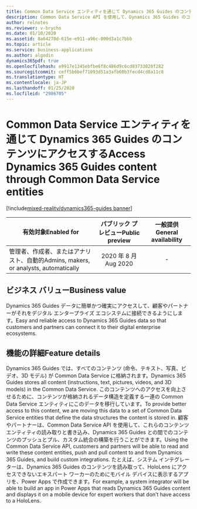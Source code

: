 ```yaml
---
title: Common Data Service エンティティを通じて Dynamics 365 Guides のコンテンツにアクセスする
description: Common Data Service API を使用して、Dynamics 365 Guides のコンテンツ エンティティからデジタル エンタープライズ エコシステムに簡単かつ確実に接続できます。
author: relnotes
ms.reviewer: v-brycho
ms.date: 01/10/2020
ms.assetid: 8a64278d-615e-e911-a96c-000d3a1c7bbb
ms.topic: article
ms.service: business-applications
ms.author: algodin
dynamics365pdf: true
ms.openlocfilehash: e9917e1345ebfbe6f8c486d9c6cd03733020f282
ms.sourcegitcommit: ceff5b6bef71093d51a3afb60b3fecd4cd8a11c8
ms.translationtype: HT
ms.contentlocale: ja-JP
ms.lasthandoff: 01/25/2020
ms.locfileid: "2986705"
---
```

# <a name="access-dynamics-365-guides-content-through-common-data-service-entities"></a><span data-ttu-id="7db0c-103">Common Data Service エンティティを通じて Dynamics 365 Guides のコンテンツにアクセスする</span><span class="sxs-lookup"><span data-stu-id="7db0c-103">Access Dynamics 365 Guides content through Common Data Service entities</span></span>
[!include[mixed-reality/dynamics365-guides banner](../includes/mixed-reality/dynamics365-guides.md)]

| <span data-ttu-id="7db0c-104">有効対象</span><span class="sxs-lookup"><span data-stu-id="7db0c-104">Enabled for</span></span>    |  <span data-ttu-id="7db0c-105">パブリック プレビュー</span><span class="sxs-lookup"><span data-stu-id="7db0c-105">Public preview</span></span> | <span data-ttu-id="7db0c-106">一般提供</span><span class="sxs-lookup"><span data-stu-id="7db0c-106">General availability</span></span> | 
| ---------- | :----------: |:----------: |
|<span data-ttu-id="7db0c-107">管理者、作成者、またはアナリスト、自動的</span><span class="sxs-lookup"><span data-stu-id="7db0c-107">Admins, makers, or analysts, automatically</span></span>|<span data-ttu-id="7db0c-108">2020 年 8 月</span><span class="sxs-lookup"><span data-stu-id="7db0c-108">Aug 2020</span></span>| -|


## <a name="business-value"></a><span data-ttu-id="7db0c-109">ビジネス バリュー</span><span class="sxs-lookup"><span data-stu-id="7db0c-109">Business value</span></span>
<!-- bv start -->
<span data-ttu-id="7db0c-110">Dynamics 365 Guides データに簡単かつ確実にアクセスして、顧客やパートナーがそれをデジタル エンタープライズ エコシステムに接続できるようにします。</span><span class="sxs-lookup"><span data-stu-id="7db0c-110">Easy and reliable access to Dynamics 365 Guides data so that customers and partners can connect it to their digital enterprise ecosystems.</span></span>  
<!-- bv end -->



## <a name="feature-details"></a><span data-ttu-id="7db0c-111">機能の詳細</span><span class="sxs-lookup"><span data-stu-id="7db0c-111">Feature details</span></span>
<!--feature detail start -->
<span data-ttu-id="7db0c-112">Dynamics 365 Guides では、すべてのコンテンツ (命令、テキスト、写真、ビデオ、3D モデル) が Common Data Service に格納されます。</span><span class="sxs-lookup"><span data-stu-id="7db0c-112">Dynamics 365 Guides stores all content (instructions, text, pictures, videos, and 3D models) in the Common Data Service.</span></span> <span data-ttu-id="7db0c-113">このコンテンツへのアクセスを向上させるために、コンテンツが格納されるデータ構造を定義する一連の Common Data Service エンティティにこのデータを移行しています。</span><span class="sxs-lookup"><span data-stu-id="7db0c-113">To provide better access to this content, we are moving this data to a set of Common Data Service entities that define the data structures the content is stored in.</span></span> <span data-ttu-id="7db0c-114">顧客やパートナーは、Common Data Service API を使用して、これらのコンテンツ エンティティの読み取りと書き込み、Dynamics 365 Guides との間でのコンテンツのプッシュとプル、カスタム統合の構築を行うことができます。</span><span class="sxs-lookup"><span data-stu-id="7db0c-114">Using the Common Data Service API, customers and partners will be able to read and write these content entities, push and pull content to and from Dynamics 365 Guides, and build custom integrations.</span></span> <span data-ttu-id="7db0c-115">たとえば、システム インテグレーターは、Dynamics 365 Guides のコンテンツを読み取って、HoloLens にアクセスできないエキスパート ワーカーのためにモバイル デバイスに表示するアプリを、Power Apps で作成できます。</span><span class="sxs-lookup"><span data-stu-id="7db0c-115">For example, a system integrator will be able to build an app in Power Apps that reads Dynamics 365 Guides content and displays it on a mobile device for expert workers that don’t have access to a HoloLens.</span></span> 
<!--feature detail end -->









